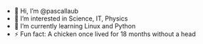 - 👋 Hi, I’m @pascallaub
- 👀 I’m interested in Science, IT, Physics
- 🌱 I’m currently learning Linux and Python
- ⚡ Fun fact: A chicken once lived for 18 months without a head

<!---
pascallaub/pascallaub is a ✨ special ✨ repository because its `README.md` (this file) appears on your GitHub profile.
You can click the Preview link to take a look at your changes.
--->
